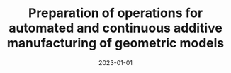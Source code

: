 ---
title: "Preparation of operations for automated and continuous additive manufacturing of geometric models"
collection: publications
permalink: /publication/2023-Patent-Additive-Manufacturing
excerpt: 'This patent covers methods for preparing operations for automated and continuous additive manufacturing of geometric models.'
date: 2023-01-01
type: 'Provisional Patent'
patent_number: 'US63/361,810'
venue: 'USPTO'
paperurl: ''
citation: '@misc{bank2023preparation,
  title={Preparation of operations for automated and continuous additive manufacturing of geometric models},
  author={Bank, Hasan Sinan},
  year={2023},
  month=jan,
  publisher={U.S. Patent and Trademark Office},
  note={US Provisional Patent Application No. 63/361,810}
}'
---